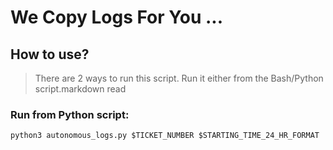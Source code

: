 # We Copy Logs For You ...

## How to use?
>There are 2 ways to run this script. Run it either from the Bash/Python script.markdown read



### Run from Python script:
```
python3 autonomous_logs.py $TICKET_NUMBER $STARTING_TIME_24_HR_FORMAT
```
